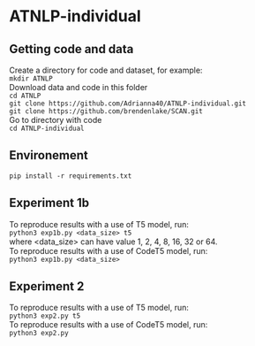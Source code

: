 # ATNLP-individual
## Getting code and data 
Create a directory for code and dataset, for example: \
`mkdir ATNLP` \
Download data and code in this folder \
`cd ATNLP`\
`git clone https://github.com/Adrianna40/ATNLP-individual.git`\
`git clone https://github.com/brendenlake/SCAN.git`\
Go to directory with code\
`cd ATNLP-individual`
## Environement 
`pip install -r requirements.txt`
## Experiment 1b 
To reproduce results with a use of T5 model, run:\
`python3 exp1b.py <data_size> t5`\
where <data_size> can have value 1, 2, 4, 8, 16, 32 or 64. \
To reproduce results with a use of CodeT5 model, run:\
`python3 exp1b.py <data_size>`
## Experiment 2 
To reproduce results with a use of T5 model, run:\
`python3 exp2.py t5`\
To reproduce results with a use of CodeT5 model, run:\
`python3 exp2.py`

